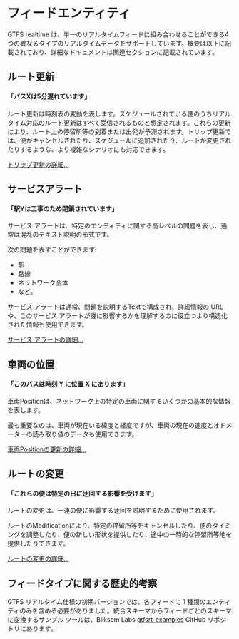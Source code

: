 # フィードエンティティ

GTFS realtime は、単一のリアルタイムフィードに組み合わせることができる4つの異なるタイプのリアルタイムデータをサポートしています。概要は以下に記載されており、詳細なドキュメントは関連セクションに記載されています。

## ルート更新

#### 「バスXは5分遅れています」

ルート更新は時刻表の変動を表します。スケジュールされている便のうちリアルタイム対応のルート更新はすべて受信されるものと想定されます。これらの更新により、ルート上の停留所等の到着または出発が予測されます。トリップ更新では、便がキャンセルされたり、スケジュールに追加されたり、ルートが変更されたりするような、より複雑なシナリオにも対応できます。

[トリップ更新の詳細...](../trip-updates)

## サービスアラート

#### 「駅Yは工事のため閉鎖されています」

サービス アラートは、特定のエンティティに関する高レベルの問題を表し、通常は混乱のテキスト説明の形式です。

次の問題を表すことができます:

* 駅
* 路線
* ネットワーク全体
* など。

サービス アラートは通常、問題を説明するTextで構成され、詳細情報の URL や、このサービス アラートが誰に影響するかを理解するのに役立つより構造化された情報も使用できます。

[サービス アラートの詳細...](../service-alerts)

## 車両の位置

#### 「このバスは時刻 Y に位置 X にあります」

車両Positionは、ネットワーク上の特定の車両に関するいくつかの基本的な情報を表します。

最も重要なのは、車両が現在いる緯度と経度ですが、車両の現在の速度とオドメーターの読み取り値のデータも使用できます。

[車両Positionの更新の詳細...](../vehicle-positions)

## ルートの変更

#### 「これらの便は特定の日に迂回する影響を受けます」

ルートの変更は、一連の便に影響する迂回を説明するために使用されます。

ルートのModificationにより、特定の停留所等をキャンセルしたり、便のタイミングを調整したり、便の新しい形状を提供したり、途中の一時的な停留所等地を提供したりできます。

[ルートの変更の詳細...](../trip-modifications)

## フィードタイプに関する歴史的考察

GTFS リアルタイム仕様の初期バージョンでは、各フィードに 1 種類のエンティティのみを含める必要がありました。統合スキーマからフィードごとのスキーマに変換するサンプル ツールは、Bliksem Labs [gtfsrt-examples](https://github.com/bliksemlabs/gtfsrt-examples/blob/master/split_by_entitytype.py) GitHub リポジトリにあります。